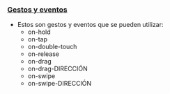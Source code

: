 ### [Gestos y eventos](http://play.ionic.io/app/828bc112ba03)

- Estos son gestos y eventos que se pueden utilizar:
    - on-hold
    - on-tap
    - on-double-touch
    - on-release
    - on-drag
    - on-drag-DIRECCIÓN
    - on-swipe
    - on-swipe-DIRECCIÓN
